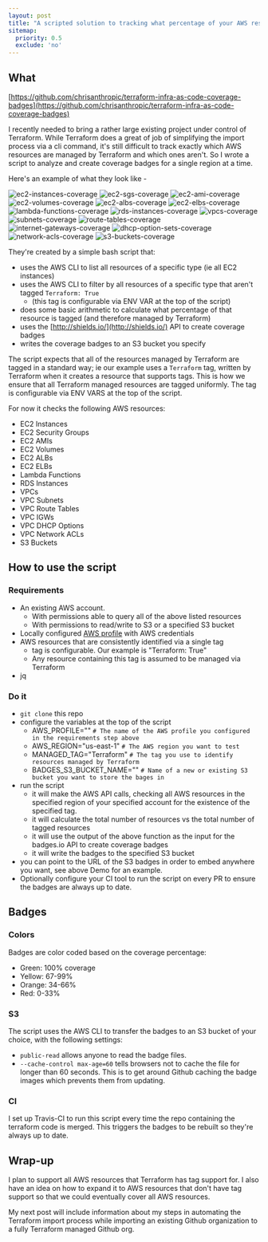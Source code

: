 ```yaml
---
layout: post
title: "A scripted solution to tracking what percentage of your AWS resources are managed by Terraform (with coverage badges)."
sitemap:
  priority: 0.5
  exclude: 'no'
---
```

## What
[https://github.com/chrisanthropic/terraform-infra-as-code-coverage-badges](https://github.com/chrisanthropic/terraform-infra-as-code-coverage-badges)

I recently needed to bring a rather large existing project under control of Terraform. While Terraform does a great of job of simplifying the import process via a cli command, it's still difficult to track exactly which AWS resources are managed by Terraform and which ones aren't. So I wrote a script to analyze and create coverage badges for a single region at a time.

Here's an example of what they look like -

![ec2-instances-coverage](https://s3-us-west-2.amazonaws.com/terraform-infra-as-code-coverage-badges/us-east-1-ec2-instances-current-coverage.svg) ![ec2-sgs-coverage](https://s3-us-west-2.amazonaws.com/terraform-infra-as-code-coverage-badges/us-east-1-ec2-security-groups-current-coverage.svg) ![ec2-ami-coverage](https://s3-us-west-2.amazonaws.com/terraform-infra-as-code-coverage-badges/us-east-1-ec2-ami-current-coverage.svg) ![ec2-volumes-coverage](https://s3-us-west-2.amazonaws.com/terraform-infra-as-code-coverage-badges/us-east-1-ec2-volumes-current-coverage.svg) ![ec2-albs-coverage](https://s3-us-west-2.amazonaws.com/terraform-infra-as-code-coverage-badges/us-east-1-ec2-albs-current-coverage.svg) ![ec2-elbs-coverage](https://s3-us-west-2.amazonaws.com/terraform-infra-as-code-coverage-badges/us-east-1-ec2-elbs-current-coverage.svg) ![lambda-functions-coverage](https://s3-us-west-2.amazonaws.com/terraform-infra-as-code-coverage-badges/us-east-1-lambda-functions-current-coverage.svg) ![rds-instances-coverage](https://s3-us-west-2.amazonaws.com/terraform-infra-as-code-coverage-badges/us-east-1-rds-instances-current-coverage.svg) ![vpcs-coverage](https://s3-us-west-2.amazonaws.com/terraform-infra-as-code-coverage-badges/us-east-1-vpcs-current-coverage.svg) ![subnets-coverage](https://s3-us-west-2.amazonaws.com/terraform-infra-as-code-coverage-badges/us-east-1-subnets-current-coverage.svg) ![route-tables-coverage](https://s3-us-west-2.amazonaws.com/terraform-infra-as-code-coverage-badges/us-east-1-route-tables-current-coverage.svg) ![internet-gateways-coverage](https://s3-us-west-2.amazonaws.com/terraform-infra-as-code-coverage-badges/us-east-1-internet-gateways-current-coverage.svg) ![dhcp-option-sets-coverage](https://s3-us-west-2.amazonaws.com/terraform-infra-as-code-coverage-badges/us-east-1-dhcp-opts-current-coverage.svg) ![network-acls-coverage](https://s3-us-west-2.amazonaws.com/terraform-infra-as-code-coverage-badges/us-east-1-network-acls-current-coverage.svg) ![s3-buckets-coverage](https://s3-us-west-2.amazonaws.com/terraform-infra-as-code-coverage-badges/us-east-1-s3-buckets-current-coverage.svg) 

They're created by a simple bash script that:
- uses the AWS CLI to list all resources of a specific type (ie all EC2 instances)
- uses the AWS CLI to filter by all resources of a specific type that aren't tagged `Terraform: True`
  - (this tag is configurable via ENV VAR at the top of the script)
- does some basic arithmetic to calculate what percentage of that resource is tagged (and therefore managed by Terraform)
- uses the [http://shields.io/](http://shields.io/) API to create coverage badges
- writes the coverage badges to an S3 bucket you specify

The script expects that all of the resources managed by Terraform are tagged in a standard way; ie our example uses a `Terraform` tag, written by Terraform when it creates a resource that supports tags. This is how we ensure that all Terraform managed resources are tagged uniformly. The tag is configurable via ENV VARS at the top of the script.

For now it checks the following AWS resources:
- EC2 Instances
- EC2 Security Groups
- EC2 AMIs
- EC2 Volumes
- EC2 ALBs
- EC2 ELBs
- Lambda Functions
- RDS Instances
- VPCs
- VPC Subnets
- VPC Route Tables
- VPC IGWs
- VPC DHCP Options
- VPC Network ACLs
- S3 Buckets

## How to use the script
### Requirements
- An existing AWS account.
  - With permissions able to query all of the above listed resources
  - With permissions to read/write to S3 or a specified S3 bucket
- Locally configured [AWS profile](http://docs.aws.amazon.com/cli/latest/userguide/cli-multiple-profiles.html) with AWS credentials
- AWS resources that are consistently identified via a single tag
    - tag is configurable. Our example is "Terraform: True"
    - Any resource containing this tag is assumed to be managed via Terraform
- jq

### Do it
- `git clone` this repo
- configure the variables at the top of the script
  - AWS_PROFILE=""           `# The name of the AWS profile you configured in the requirements step above`
  - AWS_REGION="us-east-1"   `# The AWS region you want to test`
  - MANAGED_TAG="Terraform"  `# The tag you use to identify resources managed by Terraform`
  - BADGES_S3_BUCKET_NAME="" `# Name of a new or existing S3 bucket you want to store the bages in`
- run the script
  - it will make the AWS API calls, checking all AWS resources in the specified region of your specified account for the existence of the specified tag.
  - it will calculate the total number of resources vs the total number of tagged resources
  - it will use the output of the above function as the input for the badges.io API to create coverage badges
  - it will write the badges to the specified S3 bucket
- you can point to the URL of the S3 badges in order to embed anywhere you want, see above Demo for an example.
- Optionally configure your CI tool to run the script on every PR to ensure the badges are always up to date.

## Badges
### Colors
Badges are color coded based on the coverage percentage:
- Green: 100% coverage
- Yellow: 67-99%
- Orange: 34-66%
- Red: 0-33%

### S3
The script uses the AWS CLI to transfer the badges to an S3 bucket of your choice, with the following settings:
- `public-read` allows anyone to read the badge files.
- `--cache-control max-age=60` tells browsers not to cache the file for longer than 60 seconds. This is to get around Github caching the badge images which prevents them from updating.

### CI
I set up Travis-CI to run this script every time the repo containing the terraform code is merged. This triggers the badges to be rebuilt so they're always up to date.

## Wrap-up
I plan to support all AWS resources that Terraform has tag support for. I also have an idea on how to expand it to AWS resources that don't have tag support so that we could eventually cover all AWS resources.

My next post will include information about my steps in automating the Terraform import process while importing an existing Github organization to a fully Terraform managed Github org.
